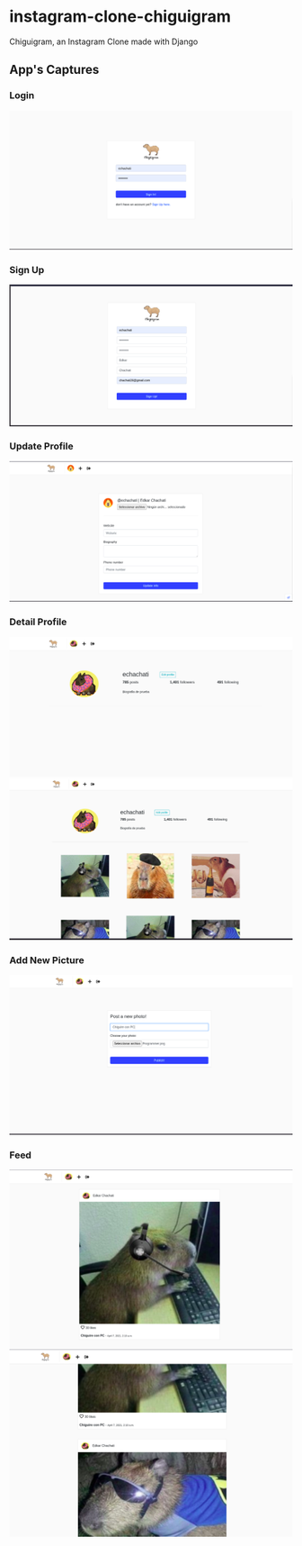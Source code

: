 # instagram-clone-chiguigram
Chiguigram, an Instagram Clone made with Django

## App's Captures

### Login
![](README_IMAGES/login.png)

### Sign Up
![](README_IMAGES/singup.png)

### Update Profile
![](README_IMAGES/updateprofile.png)

### Detail Profile
![](README_IMAGES/profile.png)
![](README_IMAGES/profiledetail.png)


### Add New Picture
![](README_IMAGES/newpic.png)

### Feed 
![](README_IMAGES/feed1.png)
![](README_IMAGES/feed2.png)